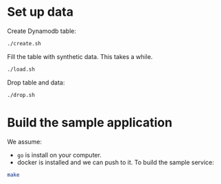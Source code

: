 # Set up data

Create Dynamodb table:
``` sh
./create.sh
```
Fill the table with synthetic data. This takes a while.
``` sh 
./load.sh
```
Drop table and data:
``` sh
./drop.sh
```

# Build the sample application
We assume:
* `go` is install on your computer.
* docker is installed and we can push to it.
To build the sample service:
``` sh
make
```

